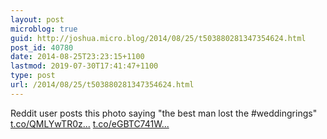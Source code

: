 ```yaml
---
layout: post
microblog: true
guid: http://joshua.micro.blog/2014/08/25/t503880281347354624.html
post_id: 40780
date: 2014-08-25T23:23:15+1100
lastmod: 2019-07-30T17:41:47+1100
type: post
url: /2014/08/25/t503880281347354624.html
---
```

Reddit user posts this photo saying "the best man lost the #weddingrings" [t.co/QMLYwTR0z...](http://t.co/QMLYwTR0zG) [t.co/eGBTC741W...](http://t.co/eGBTC741W0)
